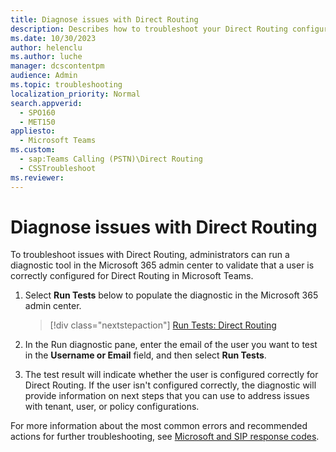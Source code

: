 ```yaml
---
title: Diagnose issues with Direct Routing
description: Describes how to troubleshoot your Direct Routing configuration by using a diagnostic tool. 
ms.date: 10/30/2023
author: helenclu
ms.author: luche
manager: dcscontentpm
audience: Admin
ms.topic: troubleshooting
localization_priority: Normal
search.appverid: 
  - SPO160
  - MET150
appliesto: 
  - Microsoft Teams
ms.custom: 
  - sap:Teams Calling (PSTN)\Direct Routing
  - CSSTroubleshoot
ms.reviewer: 
---
```


# Diagnose issues with Direct Routing

To troubleshoot issues with Direct Routing, administrators can run a diagnostic tool in the Microsoft 365 admin center to validate that a user is correctly configured for Direct Routing in Microsoft Teams. 

1. Select **Run Tests** below to populate the diagnostic in the Microsoft 365 admin center.

   > [!div class="nextstepaction"]
   > [Run Tests: Direct Routing](https://aka.ms/TeamsDirectRoutingDiag)

2. In the Run diagnostic pane, enter the email of the user you want to test in the **Username or Email** field, and then select **Run Tests**.

3. The test result will indicate whether the user is configured correctly for Direct Routing. If the user isn't configured correctly, the diagnostic will provide information on next steps that you can use to address issues with tenant, user, or policy configurations.

For more information about the most common errors and recommended actions for further troubleshooting, see [Microsoft and SIP response codes](./microsoft-sip-response-codes.md).
